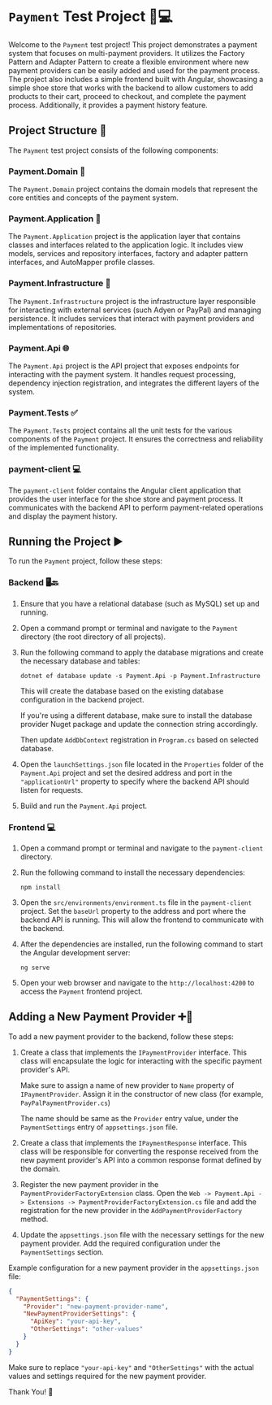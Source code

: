 # `Payment` Test Project 👛💻

Welcome to the `Payment` test project! This project demonstrates a payment system that focuses on multi-payment providers. It utilizes the Factory Pattern and Adapter Pattern to create a flexible environment where new payment providers can be easily added and used for the payment process. The project also includes a simple frontend built with Angular, showcasing a simple shoe store that works with the backend to allow customers to add products to their cart, proceed to checkout, and complete the payment process. Additionally, it provides a payment history feature.

## Project Structure 📁

The `Payment` test project consists of the following components:

### Payment.Domain 🏦

The `Payment.Domain` project contains the domain models that represent the core entities and concepts of the payment system.

### Payment.Application 📝

The `Payment.Application` project is the application layer that contains classes and interfaces related to the application logic. It includes view models, services and repository interfaces, factory and adapter pattern interfaces, and AutoMapper profile classes.

### Payment.Infrastructure 🏢

The `Payment.Infrastructure` project is the infrastructure layer responsible for interacting with external services (such Adyen or PayPal) and managing persistence. It includes services that interact with payment providers and implementations of repositories.

### Payment.Api 🌐

The `Payment.Api` project is the API project that exposes endpoints for interacting with the payment system. It handles request processing, dependency injection registration, and integrates the different layers of the system.

### Payment.Tests ✅

The `Payment.Tests` project contains all the unit tests for the various components of the `Payment` project. It ensures the correctness and reliability of the implemented functionality.

### payment-client 💻

The `payment-client` folder contains the Angular client application that provides the user interface for the shoe store and payment process. It communicates with the backend API to perform payment-related operations and display the payment history.

## Running the Project ▶️

To run the `Payment` project, follow these steps:

### Backend 🖥️🔙

1. Ensure that you have a relational database (such as MySQL) set up and running.

2. Open a command prompt or terminal and navigate to the `Payment` directory (the root directory of all projects).

3. Run the following command to apply the database migrations and create the necessary database and tables:

   ```
   dotnet ef database update -s Payment.Api -p Payment.Infrastructure
   ```

   This will create the database based on the existing database configuration in the backend project.

   If you're using a different database, make sure to install the database provider Nuget package and update the connection string accordingly.
   
   Then update `AddDbContext` registration in `Program.cs` based on selected database.


4. Open the `launchSettings.json` file located in the `Properties` folder of the `Payment.Api` project and set the desired address and port in the `"applicationUrl"` property to specify where the backend API should listen for requests.

6. Build and run the `Payment.Api` project.

### Frontend 💻

1. Open a command prompt or terminal and navigate to the `payment-client` directory.

2. Run the following command to install the necessary dependencies:

   ```
   npm install
   ```

3. Open the `src/environments/environment.ts` file in the `payment-client` project. Set the `baseUrl` property to the address and port where the backend API is running. This will allow the frontend to communicate with the backend.
4. After the dependencies are installed, run the following command to start the Angular development server:

   ```
   ng serve
   ```
5. Open your web browser and navigate to the `http://localhost:4200` to access the `Payment` frontend project.

## Adding a New Payment Provider ➕🏦

To add a new payment provider to the backend, follow these steps:

1. Create a class that implements the `IPaymentProvider` interface. This class will encapsulate the logic for interacting with the specific payment provider's API.

   Make sure to assign a name of new provider to `Name` property of `IPaymentProvider`. Assign it in the constructor of new class (for example, `PayPalPaymentProvider.cs`)
   
   The name should be same as the `Provider` entry value, under the `PaymentSettings` entry of `appsettings.json` file.


2. Create a class that implements the `IPaymentResponse` interface. This class will be responsible for converting the response received from the new payment provider's API into a common response format defined by the domain.

3. Register the new payment provider in the `PaymentProviderFactoryExtension` class. Open the `Web -> Payment.Api -> Extensions -> PaymentProviderFactoryExtension.cs` file and add the registration for the new provider in the `AddPaymentProviderFactory` method.

4. Update the `appsettings.json` file with the necessary settings for the new payment provider. Add the required configuration under the `PaymentSettings` section.

Example configuration for a new payment provider in the `appsettings.json` file:

```json
{
  "PaymentSettings": {
    "Provider": "new-payment-provider-name",
    "NewPaymentProviderSettings": {
      "ApiKey": "your-api-key",
      "OtherSettings": "other-values"
    }
  }
}
```

Make sure to replace `"your-api-key"` and `"OtherSettings"` with the actual values and settings required for the new payment provider.

Thank You! 🙏